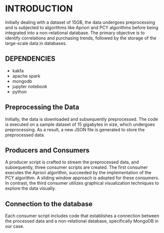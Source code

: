 # INTRODUCTION
Initially dealing with a dataset of 15GB, the data undergoes preprocessing and is subjected to algorithms like Apriori and PCY algorithms before being integrated into a non-relational database. The primary objective is to identify correlations and purchasing trends, followed by the storage of the large-scale data in databases.

## DEPENDENCIES
- kakfa
- apache spark
- mongodb
- jupyter notebook
- python



## Preprocessing the Data
Initially, the data is downloaded and subsequently preprocessed. The code is executed on a sample dataset of 15 gigabytes in size, which undergoes preprocessing. As a result, a new JSON file is generated to store the preprocessed data.


## Producers and Consumers
A producer script is crafted to stream the preprocessed data, and subsequently, three consumer scripts are created. The first consumer executes the Apriori algorithm, succeeded by the implementation of the PCY algorithm. A sliding window approach is adopted for these consumers. In contrast, the third consumer utilizes graphical visualization techniques to explore the data visually.

## Connection to the database
Each consumer script includes code that establishes a connection between the processed data and a non-relational database, specifically MongoDB in our case.
